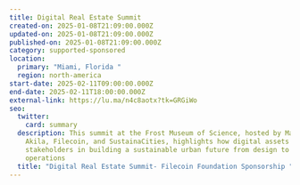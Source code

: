 ```yaml
---
title: Digital Real Estate Summit
created-on: 2025-01-08T21:09:00.000Z
updated-on: 2025-01-08T21:09:00.000Z
published-on: 2025-01-08T21:09:00.000Z
category: supported-sponsored
location:
  primary: "Miami, Florida "
  region: north-america
start-date: 2025-02-11T09:00:00.000Z
end-date: 2025-02-11T18:00:00.000Z
external-link: https://lu.ma/n4c8aotx?tk=GRGiWo
seo:
  twitter:
    card: summary
  description: This summit at the Frost Museum of Science, hosted by Magma, Propy,
    Akila, Filecoin, and SustainaCities, highlights how digital assets empower
    stakeholders in building a sustainable urban future from design to
    operations
  title: "Digital Real Estate Summit- Filecoin Foundation Sponsorship "
---
```

